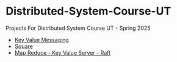 # Distributed-System-Course-UT
Projects For Distributed System Course UT - Spring 2025

- [Key Value Messaging](./kvmsg/README.md)
- [Square](./squarer/README.md)
- [Map Reduce - Key Value Server - Raft](./raft_kv_mr/README.md)
